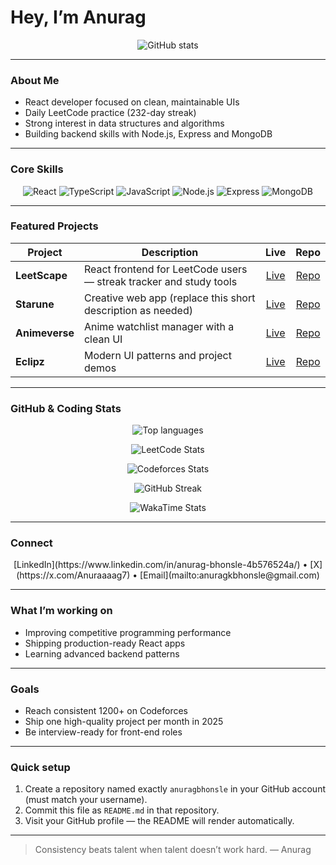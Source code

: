 # Hey, I’m Anurag

<p align="center">
  <img src="https://github-readme-stats.vercel.app/api?username=anuragbhonsle&show_icons=true&theme=dark" alt="GitHub stats" />
</p>

---

### About Me

* React developer focused on clean, maintainable UIs  
* Daily LeetCode practice (232-day streak)  
* Strong interest in data structures and algorithms  
* Building backend skills with Node.js, Express and MongoDB  

---

### Core Skills

<p align="center">
  <img src="https://img.shields.io/badge/React-20232A?style=for-the-badge&logo=react&logoColor=61DAFB" alt="React" />
  <img src="https://img.shields.io/badge/TypeScript-3178C6?style=for-the-badge&logo=typescript&logoColor=white" alt="TypeScript" />
  <img src="https://img.shields.io/badge/JavaScript-F7DF1E?style=for-the-badge&logo=javascript&logoColor=000" alt="JavaScript" />
  <img src="https://img.shields.io/badge/Node.js-339933?style=for-the-badge&logo=node.js&logoColor=white" alt="Node.js" />
  <img src="https://img.shields.io/badge/Express-000000?style=for-the-badge&logo=express&logoColor=white" alt="Express" />
  <img src="https://img.shields.io/badge/MongoDB-47A248?style=for-the-badge&logo=mongodb&logoColor=white" alt="MongoDB" />
</p>

---

### Featured Projects

| Project        | Description                                                        |                    Live                    |                         Repo                        |
| -------------- | ------------------------------------------------------------------ | :----------------------------------------: | :-------------------------------------------------: |
| **LeetScape**  | React frontend for LeetCode users — streak tracker and study tools |  [Live](https://leetscape-app.vercel.app/) |  [Repo](https://github.com/anuragbhonsle/leetscape) |
| **Starune**    | Creative web app (replace this short description as needed)        |     [Live](https://starune.vercel.app/)    |   [Repo](https://github.com/anuragbhonsle/starune)  |
| **Animeverse** | Anime watchlist manager with a clean UI                            | [Live](https://anime-verse-xi.vercel.app/) | [Repo](https://github.com/anuragbhonsle/animeverse) |
| **Eclipz**     | Modern UI patterns and project demos                               |     [Live](https://eclipz.vercel.app/)     |   [Repo](https://github.com/anuragbhonsle/eclipz)   |

---

### GitHub & Coding Stats

<p align="center">
  <img src="https://github-readme-stats.vercel.app/api/top-langs/?username=anuragbhonsle&layout=compact&theme=dark" alt="Top languages" />
</p>

<p align="center">
  <!-- LeetCode stats card -->
  <img src="https://leetcode-stats-six.vercel.app/api?username=Anuraaaag7&theme=dark" alt="LeetCode Stats" />
</p>

<p align="center">
  <!-- Codeforces stats card -->
  <img src="https://cf-stats-api.vercel.app/api/user/anuragbhonsle?theme=dark" alt="Codeforces Stats" />
</p>

<p align="center">
  <!-- GitHub Streak -->
  <img src="https://github-readme-streak-stats.herokuapp.com/?user=anuragbhonsle&theme=dark" alt="GitHub Streak" />
</p>

<p align="center">
  <!-- WakaTime coding stats -->
  <img src="https://github-readme-stats.vercel.app/api/wakatime?username=anuragbhonsle&theme=dark" alt="WakaTime Stats" />
</p>

---

### Connect

<p align="center">
  [LinkedIn](https://www.linkedin.com/in/anurag-bhonsle-4b576524a/) • [X](https://x.com/Anuraaaag7) • [Email](mailto:anuragkbhonsle@gmail.com)
</p>

---

### What I’m working on

* Improving competitive programming performance  
* Shipping production-ready React apps  
* Learning advanced backend patterns  

---

### Goals

* Reach consistent 1200+ on Codeforces  
* Ship one high-quality project per month in 2025  
* Be interview-ready for front-end roles  

---

### Quick setup

1. Create a repository named exactly `anuragbhonsle` in your GitHub account (must match your username).  
2. Commit this file as `README.md` in that repository.  
3. Visit your GitHub profile — the README will render automatically.  

---

> Consistency beats talent when talent doesn’t work hard. — Anurag


